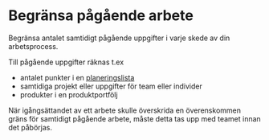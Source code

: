 # Begränsa pågående arbete

<summary>
Begränsa antalet samtidigt pågående uppgifter i varje skede av din arbetsprocess.
</summary>

Till pågående uppgifter räknas t.ex

- antalet punkter i en [planeringslista](glossary:backlog)
- samtidiga projekt eller uppgifter för team eller individer
- produkter i en produktportfölj

När igångsättandet av ett arbete skulle överskrida en överenskommen gräns för samtidigt pågående arbete, måste detta tas upp med teamet innan det påbörjas.